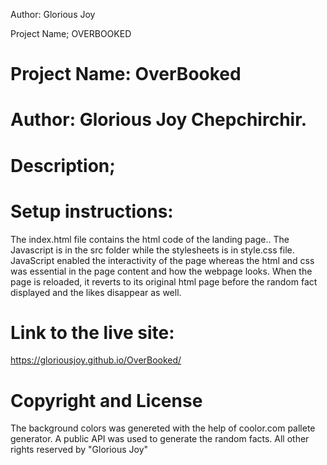Author: Glorious Joy

Project Name; OVERBOOKED

# Project Name: OverBooked

# **Author: Glorious Joy Chepchirchir.**

# Description; 

# Setup instructions: 
The index.html file contains the html code of the landing page.. The Javascript is in the src folder while the stylesheets is in style.css file. JavaScript enabled the interactivity of the page whereas the html and css was essential in the page content and how the webpage looks. When the page is reloaded, it reverts to its original html page before the random fact displayed and the likes disappear as well.
# Link to the live site:
https://gloriousjoy.github.io/OverBooked/

# Copyright and License
The background colors was genereted with the help of coolor.com pallete generator. 
A public API was used to generate the random facts.
All other rights reserved by "Glorious Joy"
